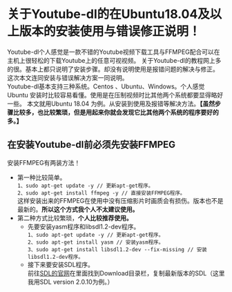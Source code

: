 # 关于Youtube-dl的在Ubuntu18.04及以上版本的安装使用与错误修正说明！
Youtube-dl个人感觉是一款不错的Youtube视频下载工具与FFMPEG配合可以在主机上很轻松的下载Youtube上的任意可视视频。
关于Youtube-dl的教程网上多的很。基本上都只说明了安装步骤。却没有说明使用是报错问题的解决与修正。
这次本文连同安装与错误解决方案一同说明。  
Youtube-dl基本支持三种系统。Centos 、Ubuntu、Windows。个人感觉Ubuntu 安装时比较容易看懂。使用是在压制视频时比其他两个系统都要显得略好一些。
本文就用Ubuntu 18.04 为例。从安装到使用及报错等解决方法。**【虽然步骤比较多，也比较繁琐，但是用起来你就会发现它比其他两个系统的程序要好的多。】**
## 在安装Youtube-dl前必须先安装FFMPEG
安装FFMPEG有两装方法！
* 第一种比较简单。  
`1、sudo apt-get update -y // 更新apt-get程序。`  
`2、sudo apt-get install ffmpeg -y // 直接安装FFMPEG程序。`  
这样安装出来的FFMPEG在使用中没有压缩影片时画质会有损伤。版本也不是最新的。**所以这个方式我个人不太建议使用。**  
* 第二种方式比较繁琐，**个人比较推荐使用。**  
  * 先要安装yasm程序和libsdl1.2-dev程序。  
`1、sudo apt-get update -y // 更新apt-get程序。`  
`2、sudo apt-get install yasm // 安装yasm程序。`  
`3、sudo apt-get install libsdl1.2-dev --fix-missing // 安装libsdl1.2-dev程序。`  
   * 接下来要安装SDL程序。  
前往[SDL的官网](http://www.libsdl.org)在里面找到Download目录栏，复制最新版本的SDL（这里我用SDL version 2.0.10为例。）  
